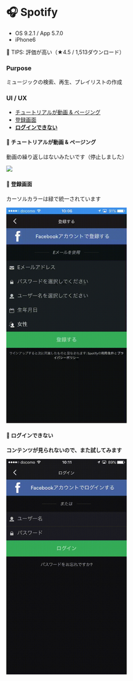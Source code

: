 # :headphones: Spotify

* OS 9.2.1 / App 5.7.0
* iPhone6   

🎉 TIPS: 評価が高い（★4.5 / 1,513ダウンロード）

### Purpose
ミュージックの検索、再生、プレイリストの作成

### UI / UX  
* [チュートリアルが動画 & ページング](#spotify_tutorial)
* [登録画面](#spotify_register)
* [**ログインできない**](#spotify_login)

#### :triangular_flag_on_post: <a name="spotify_tutorial">チュートリアルが動画 & ページング</a>
動画の繰り返しはないみたいです（停止しました）   

<img src="https://github.com/mafmoff/100Apps/blob/master/Resources/Images/spotify_tutorial.gif" width="320px">

#### :triangular_flag_on_post: <a name="spotify_register">登録画面</a>
カーソルカラーは緑で統一されています   

<img src="https://github.com/mafmoff/100Apps/blob/master/Resources/Images/spotify_register.gif" width="320px">

#### :triangular_flag_on_post: <a name="spotify_login">ログインできない</a>
**コンテンツが見られないので、また試してみます**

<img src="https://github.com/mafmoff/100Apps/blob/master/Resources/Images/spotify_login.gif" width="320px">
